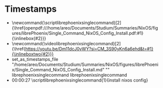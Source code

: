 # Timestamps
- \newcommand{\scriptlibrephoenixsinglecommand}[2]{\href{openpdf:///home/areo/Documents/Studium/Summaries/NixOS/figures/librePhoenix/Single_Command_NixOS_Config_Install.pdf:#1}{\inlinebox{#2}}}
- \newcommand{\videolibrephoenixsinglecommand}[2]{\href{https://youtu.be/Dm11dcJ0vWY?si=CM_3S90yKn6a6ehd&t=#1}{\inlineboxtwo{#2}}}
- set_as_timestamps_file "/home/areo/Documents/Studium/Summaries/NixOS/figures/librePhoenix/Single_Command_NixOS_Config_Install.md" "" librephoenixsinglecommand librephoenixsinglecommand
- 00:00:27 \scriptlibrephoenixsinglecommand{1}{install nixos config}
